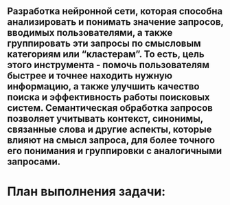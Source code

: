 ## Разработка нейронной сети, которая способна анализировать и понимать значение запросов, вводимых пользователями, а также группировать эти запросы по смысловым категориям или “кластерам”. То есть, цель этого инструмента - помочь пользователям быстрее и точнее находить нужную информацию, а также улучшить качество поиска и эффективность работы поисковых систем. Семантическая обработка запросов позволяет учитывать контекст, синонимы, связанные слова и другие аспекты, которые влияют на смысл запроса, для более точного его понимания и группировки с аналогичными запросами.
# План выполнения задачи:
